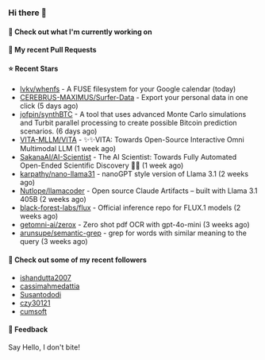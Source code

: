 ### Hi there 👋

#### 👷 Check out what I'm currently working on

#### 🔨 My recent Pull Requests


#### ⭐ Recent Stars

- [lvkv/whenfs](https://github.com/lvkv/whenfs) - A FUSE filesystem for your Google calendar (today)
- [CEREBRUS-MAXIMUS/Surfer-Data](https://github.com/CEREBRUS-MAXIMUS/Surfer-Data) - Export your personal data in one click (5 days ago)
- [jofpin/synthBTC](https://github.com/jofpin/synthBTC) - A tool that uses advanced Monte Carlo simulations and Turbit parallel processing to create possible Bitcoin prediction scenarios. (6 days ago)
- [VITA-MLLM/VITA](https://github.com/VITA-MLLM/VITA) - ✨✨VITA: Towards Open-Source Interactive Omni Multimodal LLM (1 week ago)
- [SakanaAI/AI-Scientist](https://github.com/SakanaAI/AI-Scientist) - The AI Scientist: Towards Fully Automated Open-Ended Scientific Discovery 🧑‍🔬 (1 week ago)
- [karpathy/nano-llama31](https://github.com/karpathy/nano-llama31) - nanoGPT style version of Llama 3.1 (2 weeks ago)
- [Nutlope/llamacoder](https://github.com/Nutlope/llamacoder) - Open source Claude Artifacts – built with Llama 3.1 405B (2 weeks ago)
- [black-forest-labs/flux](https://github.com/black-forest-labs/flux) - Official inference repo for FLUX.1 models (2 weeks ago)
- [getomni-ai/zerox](https://github.com/getomni-ai/zerox) - Zero shot pdf OCR with gpt-4o-mini (3 weeks ago)
- [arunsupe/semantic-grep](https://github.com/arunsupe/semantic-grep) - grep for words with similar meaning to the query (3 weeks ago)

#### 👯 Check out some of my recent followers

- [ishandutta2007](https://github.com/ishandutta2007)
- [cassimahmedattia](https://github.com/cassimahmedattia)
- [Susantododi](https://github.com/Susantododi)
- [czy30121](https://github.com/czy30121)
- [cumsoft](https://github.com/cumsoft)

#### 💬 Feedback

Say Hello, I don't bite!